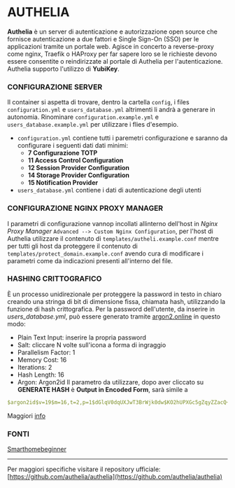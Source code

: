 # AUTHELIA
**Authelia** è un server di autenticazione e autorizzazione open source che fornisce autenticazione a due fattori e Single Sign-On (SSO) per le applicazioni tramite un portale web. Agisce in concerto a reverse-proxy come nginx, Traefik o HAProxy per far sapere loro se le richieste devono essere consentite o reindirizzate al portale di Authelia per l'autenticazione. Authelia supporto l'utilizzo di **YubiKey**.

### CONFIGURAZIONE SERVER
Il container si aspetta di trovare, dentro la cartella `config`, i files `configuration.yml` e `users_database.yml` altrimenti li andrà a generare in autonomia. Rinominare `configuration.example.yml` e `users_database.example.yml` per utilizzare i flies d'esempio.
- `configuration.yml` contiene tutti i paremetri configurazione e saranno da configurare i seguenti dati dati minimi:
    - **7 Configurazione TOTP**
    - **11 Access Control Configuration**
    - **12 Session Provider Configuration**
    - **14 Storage Provider Configuration**
    - **15 Notification Provider**
- `users_database.yml` contiene i dati di autenticazione degli utenti

### CONFIGURAZIONE NGINX PROXY MANAGER
I parametri di configurazione vannop incollati allinterno dell'host in *Nginx Proxy Manager* `Advanced --> Custom Nginx Configuration`, per l'host di Authelia utilizzare il contenuto di `templates/autheli.example.conf` mentre per tutti gli host da proteggere il contenuto di `templates/protect_domain.example.conf` avendo cura di modificare i parametri come da indicazioni presenti all'interno del file.

### HASHING CRITTOGRAFICO
È un processo unidirezionale per proteggere la password in testo in chiaro creando una stringa di bit di dimensione fissa, chiamata hash, utilizzando la funzione di hash crittografica.
Per la password dell'utente, da inserire in *users_database.yml*, può essere generato tramite [argon2.online](https://argon2.online/) in questo modo:
- Plain Text Input:     inserire la propria password
- Salt:                 cliccare N volte sull'icona a forma di ingraggio
- Parallelism Factor:   1
- Memory Cost:          16
- Iterations:           2
- Hash Length:          16
- Argon:                Argon2id
Il parametro da utilizzare, dopo aver cliccato su **GENERATE HASH** è **Output in Encoded Form**, sarà simile a 
```yml
$argon2id$v=19$m=16,t=2,p=1$dGlqV0dqUXJwT3BrWjk0dw$KO2hUPXGc5gZqyZZacQ+lw
```

Maggiori [info](https://www.authelia.com/docs/configuration/authentication/file.html#passwords)


### FONTI
[Smarthomebeginner](https://www.smarthomebeginner.com/docker-authelia-tutorial/)

---
Per maggiori specifiche visitare il repository ufficiale:
[https://github.com/authelia/authelia](https://github.com/authelia/authelia)